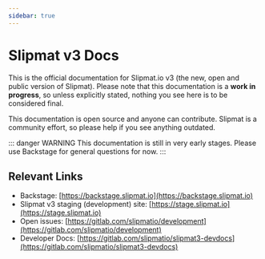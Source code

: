 ```yaml
---
sidebar: true
---
```


# Slipmat v3 Docs

This is the official documentation for Slipmat.io v3 (the new, open and public version of Slipmat). Please note that this documentation is a **work in progress**, so unless explicitly stated, nothing you see here is to be considered final.

This documentation is open source and anyone can contribute. Slipmat is a community effort, so please help if you see anything outdated.

::: danger WARNING
This documentation is still in very early stages. Please use Backstage for general questions for now.
:::

## Relevant Links

- Backstage: [https://backstage.slipmat.io](https://backstage.slipmat.io)
- Slipmat v3 staging (development) site: [https://stage.slipmat.io](https://stage.slipmat.io)
- Open issues: [https://gitlab.com/slipmatio/development](https://gitlab.com/slipmatio/development)
- Developer Docs: [https://gitlab.com/slipmatio/slipmat3-devdocs](https://gitlab.com/slipmatio/slipmat3-devdocs)